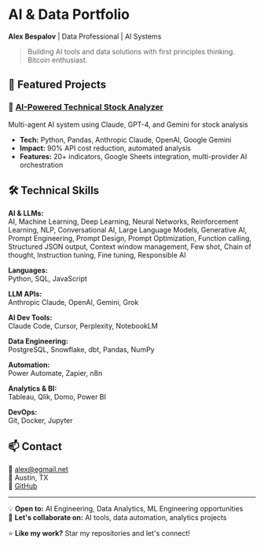 # AI & Data Portfolio

**Alex Bespalov** | Data Professional | AI Systems

> Building AI tools and data solutions with first principles thinking. Bitcoin enthusiast.

## 🚀 Featured Projects

### 🤖 [AI-Powered Technical Stock Analyzer](./ai-stock-analyzer)
Multi-agent AI system using Claude, GPT-4, and Gemini for stock analysis
- **Tech:** Python, Pandas, Anthropic Claude, OpenAI, Google Gemini
- **Impact:** 90% API cost reduction, automated analysis
- **Features:** 20+ indicators, Google Sheets integration, multi-provider AI orchestration

## 🛠️ Technical Skills

**AI & LLMs:**  
AI, Machine Learning, Deep Learning, Neural Networks, Reinforcement Learning, NLP, Conversational AI, Large Language Models, Generative AI, Prompt Engineering, Prompt Design, Prompt Optimization, Function calling, Structured JSON output, Context window management, Few shot, Chain of thought, Instruction tuning, Fine tuning, Responsible AI

**Languages:**  
Python, SQL, JavaScript

**LLM APIs:**  
Anthropic Claude, OpenAI, Gemini, Grok

**AI Dev Tools:**  
Claude Code, Cursor, Perplexity, NotebookLM

**Data Engineering:**  
PostgreSQL, Snowflake, dbt, Pandas, NumPy

**Automation:**  
Power Automate, Zapier, n8n

**Analytics & BI:**  
Tableau, Qlik, Domo, Power BI

**DevOps:**  
Git, Docker, Jupyter

## 📫 Contact

📧 alex@egmail.net  
📍 Austin, TX  
🐙 [GitHub](https://github.com/alexbesp18)

---

💡 **Open to:** AI Engineering, Data Analytics, ML Engineering opportunities  
🤝 **Let's collaborate on:** AI tools, data automation, analytics projects  

⭐ **Like my work?** Star my repositories and let's connect!
